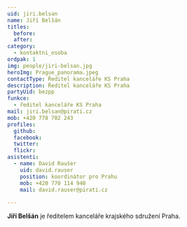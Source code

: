 ```yaml
---
uid: jiri.belsan
name: Jiří Belšán
titles:
  before: 
  after:
category: 
  - kontaktni_osoba
ordpak: 1
img: people/jiri-belsan.jpg
heroImg: Prague_panorama.jpeg
contactType: Ředitel kanceláře KS Praha
description: Ředitel kanceláře KS Praha
partyUid: bezpp
funkce: 
  - ředitel kanceláře KS Praha
mail: jiri.belsan@pirati.cz
mob: +420 778 702 243
profiles:
  github:       
  facebook: 
  twitter: 		  
  flickr:
asistenti:
  - name: David Raušer
    uid: david.rauser
    position: koordinátor pro Prahu
    mob: +420 770 114 940
    mail: david.rauser@pirati.cz
  
---
```


**Jiří Belšán**  je ředitelem kanceláře krajského sdružení Praha.
